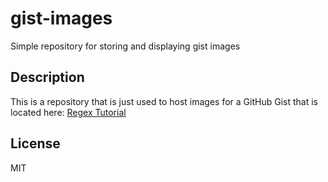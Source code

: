 # gist-images
Simple repository for storing and displaying gist images

## Description
This is a repository that is just used to host images for a GitHub Gist that is located here:
[Regex Tutorial](https://gist.github.com/kerilsen/72ece5fdd688ad7b542884ffbf56090d)

## License
MIT